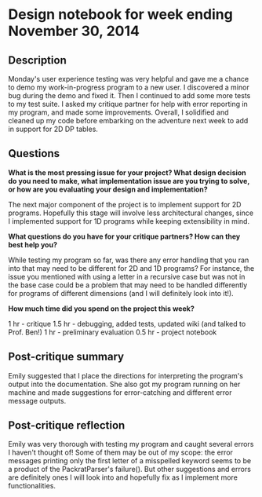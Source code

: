 # Design notebook for week ending November 30, 2014

## Description

Monday's user experience testing was very helpful and gave me a chance to demo my work-in-progress program to a new user. I discovered a minor bug during the demo and fixed it. Then I continued to add some more tests to my test suite. I asked my critique partner for help with error reporting in my program, and made some improvements. Overall, I solidified and cleaned up my code before embarking on the adventure next week to add in support for 2D DP tables.

## Questions

**What is the most pressing issue for your project? What design decision do
you need to make, what implementation issue are you trying to solve, or how
are you evaluating your design and implementation?**

The next major component of the project is to implement support for 2D programs. Hopefully this stage will involve less architectural changes, since I implemented support for 1D programs while keeping extensibility in mind.

**What questions do you have for your critique partners? How can they best help
you?**

While testing my program so far, was there any error handling that you ran into that may need to be different for 2D and 1D programs? For instance, the issue you mentioned with using a letter in a recursive case but was not in the base case could be a problem that may need to be handled differently for programs of different dimensions (and I will definitely look into it!).

**How much time did you spend on the project this week?**

1 hr - critique
1.5 hr - debugging, added tests, updated wiki (and talked to Prof. Ben!)
1 hr - preliminary evaluation
0.5 hr - project notebook

## Post-critique summary

Emily suggested that I place the directions for interpreting the program's output into the documentation. She also got my program running on her machine and made suggestions for error-catching and different error message outputs.

## Post-critique reflection

Emily was very thorough with testing my program and caught several errors I haven't thought of! Some of them may be out of my scope: the error messages printing only the first letter of a misspelled keyword seems to be a product of the PackratParser's failure(). But other suggestions and errors are definitely ones I will look into and hopefully fix as I implement more functionalities.
